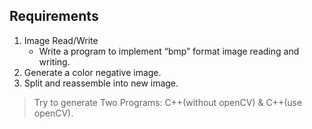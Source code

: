 ## Requirements
1. Image Read/Write
    - Write a program to implement “bmp” format image
reading and writing.
2. Generate a color negative image.
3. Split and reassemble into new image.

> Try to generate Two Programs: C++(without openCV) & C++(use openCV).